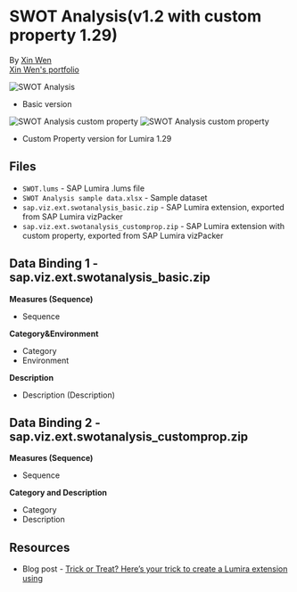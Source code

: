 SWOT Analysis(v1.2 with custom property 1.29)
=================================================
By [Xin Wen](http://scn.sap.com/people/wendy.xin.wen)<br>
[Xin Wen's portfolio](http://www.wenwebdz.com)<br>

![SWOT Analysis](https://github.com/SAP/lumira-extension-viz/blob/master/SWOT_Analysis/SWOT.PNG)
- Basic version

![SWOT Analysis custom property](https://github.com/SAP/lumira-extension-viz/blob/master/SWOT_Analysis/SWOT_1.29CustomProperty.png)
![SWOT Analysis custom property](https://github.com/SAP/lumira-extension-viz/blob/master/SWOT_Analysis/SWOT_1.29CustomProperty2.jpg)
- Custom Property version for Lumira 1.29

Files
-----------
* `SWOT.lums` - SAP Lumira .lums file
* `SWOT Analysis sample data.xlsx` - Sample dataset
* `sap.viz.ext.swotanalysis_basic.zip` - SAP Lumira extension, exported from SAP Lumira vizPacker
* `sap.viz.ext.swotanalysis_customprop.zip` - SAP Lumira extension with custom property, exported from SAP Lumira vizPacker

Data Binding 1 - sap.viz.ext.swotanalysis_basic.zip
---------------
<strong>Measures (Sequence)</strong>
* Sequence

<strong>Category&Environment</strong>
* Category
* Environment

<strong>Description</strong>
* Description (Description)

Data Binding 2 - sap.viz.ext.swotanalysis_customprop.zip
---------------
<strong>Measures (Sequence)</strong>
* Sequence

<strong>Category and Description</strong>
* Category
* Description

Resources
-----------
* Blog post - [Trick or Treat? Here’s your trick to create a Lumira extension using <div>](http://scn.sap.com/community/lumira/blog/2015/10/19/trick-or-treat-here-s-your-trick-to-create-a-lumira-extension-using-div)
